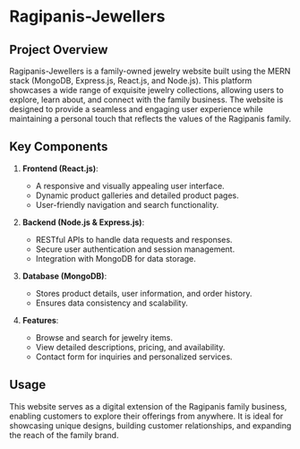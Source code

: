 ﻿# Ragipanis-Jewellers

## Project Overview
Ragipanis-Jewellers is a family-owned jewelry website built using the MERN stack (MongoDB, Express.js, React.js, and Node.js). This platform showcases a wide range of exquisite jewelry collections, allowing users to explore, learn about, and connect with the family business. The website is designed to provide a seamless and engaging user experience while maintaining a personal touch that reflects the values of the Ragipanis family.

## Key Components
1. **Frontend (React.js)**:
    - A responsive and visually appealing user interface.
    - Dynamic product galleries and detailed product pages.
    - User-friendly navigation and search functionality.

2. **Backend (Node.js & Express.js)**:
    - RESTful APIs to handle data requests and responses.
    - Secure user authentication and session management.
    - Integration with MongoDB for data storage.

3. **Database (MongoDB)**:
    - Stores product details, user information, and order history.
    - Ensures data consistency and scalability.

4. **Features**:
    - Browse and search for jewelry items.
    - View detailed descriptions, pricing, and availability.
    - Contact form for inquiries and personalized services.

## Usage
This website serves as a digital extension of the Ragipanis family business, enabling customers to explore their offerings from anywhere. It is ideal for showcasing unique designs, building customer relationships, and expanding the reach of the family brand.

